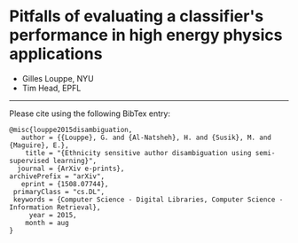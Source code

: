 # Pitfalls of evaluating a classifier's performance in high energy physics applications

- Gilles Louppe, NYU
- Tim Head, EPFL

---


Please cite using the following BibTex entry:

```
@misc{louppe2015disambiguation,
   author = {{Louppe}, G. and {Al-Natsheh}, H. and {Susik}, M. and {Maguire}, E.},
    title = "{Ethnicity sensitive author disambiguation using semi-supervised learning}",
  journal = {ArXiv e-prints},
archivePrefix = "arXiv",
   eprint = {1508.07744},
 primaryClass = "cs.DL",
 keywords = {Computer Science - Digital Libraries, Computer Science - Information Retrieval},
     year = 2015,
    month = aug
}
```


